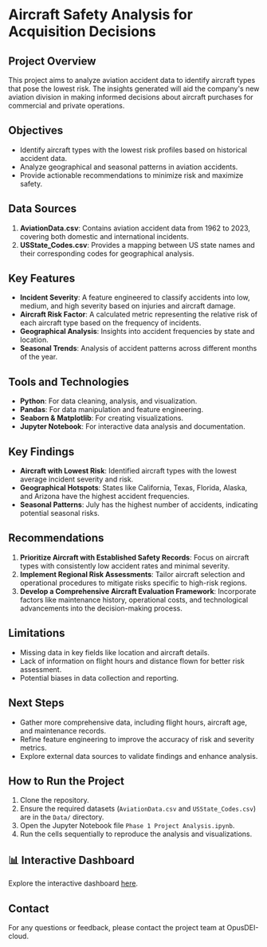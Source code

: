 # Aircraft Safety Analysis for Acquisition Decisions

## Project Overview
This project aims to analyze aviation accident data to identify aircraft types that pose the lowest risk. The insights generated will aid the company's new aviation division in making informed decisions about aircraft purchases for commercial and private operations.

## Objectives
- Identify aircraft types with the lowest risk profiles based on historical accident data.
- Analyze geographical and seasonal patterns in aviation accidents.
- Provide actionable recommendations to minimize risk and maximize safety.

## Data Sources
1. **AviationData.csv**: Contains aviation accident data from 1962 to 2023, covering both domestic and international incidents.
2. **USState_Codes.csv**: Provides a mapping between US state names and their corresponding codes for geographical analysis.

## Key Features
- **Incident Severity**: A feature engineered to classify accidents into low, medium, and high severity based on injuries and aircraft damage.
- **Aircraft Risk Factor**: A calculated metric representing the relative risk of each aircraft type based on the frequency of incidents.
- **Geographical Analysis**: Insights into accident frequencies by state and location.
- **Seasonal Trends**: Analysis of accident patterns across different months of the year.

## Tools and Technologies
- **Python**: For data cleaning, analysis, and visualization.
- **Pandas**: For data manipulation and feature engineering.
- **Seaborn & Matplotlib**: For creating visualizations.
- **Jupyter Notebook**: For interactive data analysis and documentation.

## Key Findings
- **Aircraft with Lowest Risk**: Identified aircraft types with the lowest average incident severity and risk.
- **Geographical Hotspots**: States like California, Texas, Florida, Alaska, and Arizona have the highest accident frequencies.
- **Seasonal Patterns**: July has the highest number of accidents, indicating potential seasonal risks.

## Recommendations
1. **Prioritize Aircraft with Established Safety Records**: Focus on aircraft types with consistently low accident rates and minimal severity.
2. **Implement Regional Risk Assessments**: Tailor aircraft selection and operational procedures to mitigate risks specific to high-risk regions.
3. **Develop a Comprehensive Aircraft Evaluation Framework**: Incorporate factors like maintenance history, operational costs, and technological advancements into the decision-making process.

## Limitations
- Missing data in key fields like location and aircraft details.
- Lack of information on flight hours and distance flown for better risk assessment.
- Potential biases in data collection and reporting.

## Next Steps
- Gather more comprehensive data, including flight hours, aircraft age, and maintenance records.
- Refine feature engineering to improve the accuracy of risk and severity metrics.
- Explore external data sources to validate findings and enhance analysis.

## How to Run the Project
1. Clone the repository.
2. Ensure the required datasets (`AviationData.csv` and `USState_Codes.csv`) are in the `Data/` directory.
3. Open the Jupyter Notebook file `Phase 1 Project Analysis.ipynb`.
4. Run the cells sequentially to reproduce the analysis and visualizations.
## 📊 Interactive Dashboard

Explore the interactive dashboard [here](https://public.tableau.com/app/profile/raphael.ragot/viz/Phase1ProjectInteractiveDashboard/Dashboard1).


## Contact
For any questions or feedback, please contact the project team at OpusDEI-cloud.
